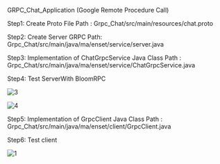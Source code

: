 GRPC_Chat_Application
(Google Remote Procedure Call)

Step1: Create Proto File
Path : Grpc_Chat/src/main/resources/chat.proto

Step2: Create Server GRPC
Path: Grpc_Chat/src/main/java/ma/enset/service/server.java 

Step3: Implementation of ChatGrpcService Java Class
Path : Grpc_Chat/src/main/java/ma/enset/service/ChatGrpcService.java 

Step4: Test ServerWith BloomRPC

![3](https://user-images.githubusercontent.com/110602716/228689035-f1a5f0ea-890f-4c30-b46e-1de8402759d7.png)

![4](https://user-images.githubusercontent.com/110602716/228689045-d50f206b-f117-43a5-8eb6-1325a1fbd967.png)
 

Step5: Implementation of GrpcClient Java Class
Path : Grpc_Chat/src/main/java/ma/enset/client/GrpcClient.java

Step6: Test client
 
![1](https://user-images.githubusercontent.com/110602716/228689018-1f16b3ff-d05c-47d8-9a6c-4b25f0e569e9.png)

